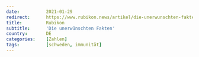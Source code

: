 ```yaml
---
date:          2021-01-29
redirect:      https://www.rubikon.news/artikel/die-unerwunschten-fakten
title:         Rubikon
subtitle:      'Die unerwünschten Fakten'
country:       DE
categories:    [Zahlen]
tags:          [schweden, immunität]
---
```

